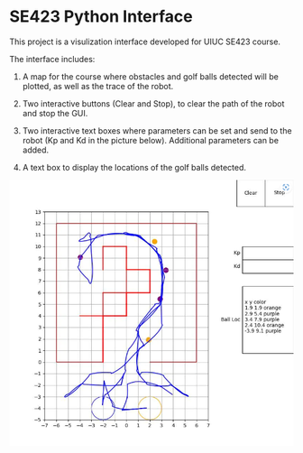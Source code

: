 # SE423 Python Interface

This project is a visulization interface developed for UIUC SE423 course.

The interface includes:

1. A map for the course where obstacles and golf balls detected will be plotted, as well as the trace of the robot. 

2. Two interactive buttons (Clear and Stop), to clear the path of the robot and stop the GUI.

3. Two interactive text boxes where parameters can be set and send to the robot (Kp and Kd in the picture below). Additional parameters can be added. 

4. A text box to display the locations of the golf balls detected.

![Image](img/1.png)